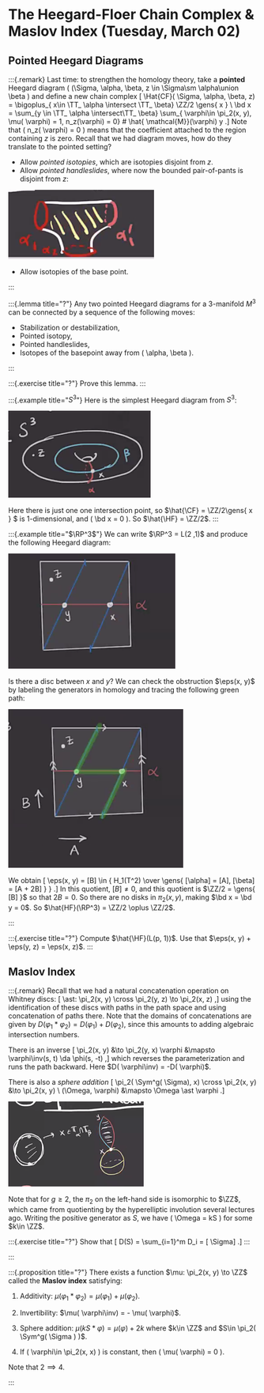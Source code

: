 # The Heegard-Floer Chain Complex & Maslov Index (Tuesday, March 02)

## Pointed Heegard Diagrams


:::{.remark}
Last time: to strengthen the homology theory, take a **pointed** Heegard diagram \( (\Sigma, \alpha, \beta, z \in \Sigma\sm \alpha\union \beta \) and define a new chain complex
\[
\Hat{CF}( \Sigma, \alpha, \beta, z) = \bigoplus_{ x\in \TT_ \alpha \intersect \TT_ \beta} \ZZ/2 \gens{ x } \\
\bd x = \sum_{y \in \TT_ \alpha \intersect\TT_ \beta} \sum_{ \varphi\in \pi_2(x, y), \mu( \varphi) = 1, n_z(\varphi) = 0} \# \hat{ \mathcal{M}}(\varphi) y 
.\]
Note that \( n_z( \varphi) = 0 \) means that the coefficient attached to the region containing $z$ is zero.
Recall that we had diagram moves, how do they translate to the pointed setting?

- Allow *pointed isotopies*, which are isotopies disjoint from $z$.
- Allow *pointed handleslides*, where now the bounded pair-of-pants is disjoint from $z$:

![image_2021-03-02-11-18-40](figures/image_2021-03-02-11-18-40.png)

- Allow isotopies of the base point.


:::

:::{.lemma title="?"}
Any two pointed Heegard diagrams for a 3-manifold $M^3$ can be connected by a sequence of the following moves:

- Stabilization or destabilization,
- Pointed isotopy,
- Pointed handleslides,
- Isotopes of the basepoint away from \( \alpha, \beta \).

:::

:::{.exercise title="?"}
Prove this lemma.
:::

:::{.example title="$S^3$"}
Here is the simplest Heegard diagram from $S^3$:

![image_2021-03-02-11-22-54](figures/image_2021-03-02-11-22-54.png)

Here there is just one one intersection point, so $\hat{\CF} = \ZZ/2\gens{ x } $ is 1-dimensional, and \( \bd x = 0 \).
So $\hat{\HF} = \ZZ/2$.
:::

:::{.example title="$\RP^3$"}
We can write $\RP^3 = L(2 ,1)$ and produce the following Heegard diagram:

![image_2021-03-02-11-38-42](figures/image_2021-03-02-11-38-42.png)

Is there a disc between $x$ and $y$?
We can check the obstruction $\eps(x, y)$ by labeling the generators in homology and tracing the following green path:

![image_2021-03-02-11-40-13](figures/image_2021-03-02-11-40-13.png)

We obtain
\[
\eps(x, y) = [B] \in { H_1(T^2) \over \gens{ [\alpha] = [A], [\beta] = [A + 2B] } }
.\]
In this quotient, $[B] \neq 0$, and this quotient is $\ZZ/2 = \gens{ [B] }$ so that $2B = 0$. 
So there are no disks in $\pi_2(x, y)$, making $\bd x = \bd y = 0$.
So $\hat{HF}(\RP^3) = \ZZ/2 \oplus \ZZ/2$.

:::

:::{.exercise title="?"}
Compute $\hat{\HF}(L(p, 1))$.
Use that $\eps(x, y) + \eps(y, z) = \eps(x, z)$.
:::

## Maslov Index

:::{.remark}
Recall that we had a natural concatenation operation on Whitney discs:
\[
\ast: \pi_2(x, y) \cross \pi_2(y, z) \to \pi_2(x, z)
,\]
using the identification of these discs with paths in the path space and using concatenation of paths there.
Note that the domains of concatenations are given by $D( \varphi_1 \ast \varphi_2) = D( \varphi_1) + D( \varphi_2)$, since this amounts to adding algebraic intersection numbers.

There is an inverse
\[
\pi_2(x, y) &\to \pi_2(y, x)
\varphi &\mapsto \varphi\inv(s, t) \da \phi(s, -t)
,\]
which reverses the parameterization and runs the path backward.
Here $D( \varphi\inv) = -D( \varphi)$.

There is also a *sphere addition*
\[
\pi_2( \Sym^g( \Sigma), x) \cross \pi_2(x, y) &\to \pi_2(x, y) \\
(\Omega, \varphi) &\mapsto \Omega \ast \varphi
.\]

![Maps entire boundary to a point, yielding a sphere.](figures/image_2021-03-02-12-04-06.png)

Note that for $g\geq 2$, the $\pi_2$ on the left-hand side is isomorphic to $\ZZ$, which came from quotienting by the hyperelliptic involution several lectures ago.
Writing the positive generator as $S$, we have \( \Omega = kS \) for some $k\in \ZZ$.

:::{.exercise title="?"}
Show that 
\[
D(S) = \sum_{i=1}^m D_i = [ \Sigma]
.\]
:::

:::

:::{.proposition title="?"}
There exists a function $\mu: \pi_2(x, y) \to \ZZ$ called the **Maslov index** satisfying:

1. Additivity: $\mu( \varphi_1 \ast \varphi_2) = \mu( \varphi_1) + \mu (\varphi_2)$.

2. Invertibility: $\mu( \varphi\inv) = - \mu( \varphi)$.

3. Sphere addition: $\mu( kS \ast \varphi) = \mu( \varphi) + 2k$ where $k\in \ZZ$ and $S\in \pi_2( \Sym^g( \Sigma ) )$.

4. If \( \varphi\in \pi_2(x, x) \) is constant, then \( \mu( \varphi) = 0 \).


Note that $2\implies 4$.

:::








